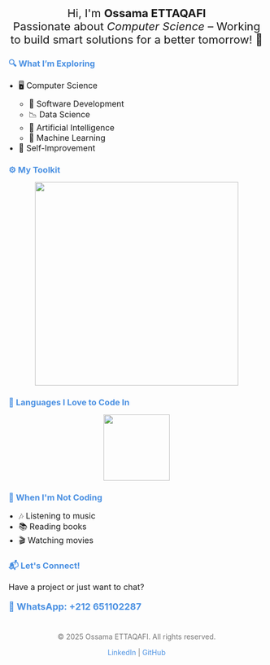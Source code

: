 <p style="text-align: center; font-size: 22px; margin-bottom: 20px;">
  Hi, I'm <strong>Ossama ETTAQAFI</strong><br>
  Passionate about <em>Computer Science</em> – Working to build smart solutions for a better tomorrow! 🚀
</p>

<!-- Interests Section -->
<h3 style="color: #4a90e2; margin-bottom: 10px;">🔍 What I’m Exploring</h3>
<ul style="padding-left: 20px; margin-bottom: 20px; font-size: 16px;">
  <li>🖥️ Computer Science
    <ul style="padding-left: 20px; margin-top: 10px;">
      <li>📝 Software Development</li>
      <li>📉 Data Science</li>
      <li>🧠 Artificial Intelligence</li>
      <li>🚀 Machine Learning</li>
    </ul>
  </li>
  <li>🌟 Self-Improvement</li>
</ul>

<!-- Skills Section -->
<h3 style="color: #4a90e2; margin-bottom: 10px;">⚙ My Toolkit</h3>
<p style="text-align: center; margin-bottom: 20px;">
  <a href="https://skillicons.dev">
    <img src="https://skillicons.dev/icons?i=git,docker,linux,html,css,js,typescript,react,angular,bootstrap,python,java,c,flask,php,laravel,mysql,mongodb,postman,opencv" width="400" />
  </a>
</p>

<!-- Programming Languages Section -->
<h3 style="color: #4a90e2; margin-bottom: 10px;">💙 Languages I Love to Code In</h3>
<p style="text-align: center; margin-bottom: 20px;">
  <a href="https://skillicons.dev">
    <img src="https://skillicons.dev/icons?i=python,js,java,c,php" width="130" />
  </a>
</p>

<!-- Hobbies Section -->
<h3 style="color: #4a90e2; margin-bottom: 10px;">🎨 When I'm Not Coding</h3>
<ul style="padding-left: 20px; margin-bottom: 20px; font-size: 16px;">
  <li>🎶 Listening to music</li>
  <li>📚 Reading books</li>
  <li>🎬 Watching movies</li>
</ul>

<!-- Contact Section -->
<h3 style="color: #4a90e2; margin-bottom: 10px;">📬 Let's Connect!</h3>
<p style="font-size: 16px; margin-bottom: 10px;">Have a project or just want to chat?</p>
<p style="font-size: 18px; font-weight: bold; color: #4a90e2; margin-bottom: 20px;">📱 WhatsApp: +212 651102287</p>

<!-- Footer Section -->
<footer style="text-align: center; margin-top: 40px; font-size: 14px; color: #777;">
  <p>© 2025 Ossama ETTAQAFI. All rights reserved.</p>
  <p>
    <a href="https://linkedin.com/in/ossama-ettaqafi" style="color: #4a90e2; text-decoration: none;">LinkedIn</a> | 
    <a href="https://github.com/ossama-ettaqafi" style="color: #4a90e2; text-decoration: none;">GitHub</a>
  </p>
</footer>
